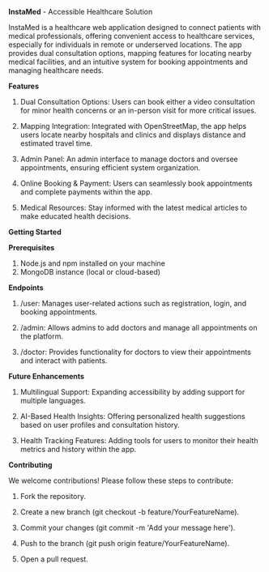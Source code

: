 **InstaMed** - Accessible Healthcare Solution

InstaMed is a healthcare web application designed to connect patients with medical professionals, offering convenient access to healthcare services, especially for individuals in remote or underserved locations. The app provides dual consultation options, mapping features for locating nearby medical facilities, and an intuitive system for booking appointments and managing healthcare needs.

**Features**

1. Dual Consultation Options: Users can book either a video consultation for minor health concerns or an in-person visit for more critical issues.

2. Mapping Integration: Integrated with OpenStreetMap, the app helps users locate nearby hospitals and clinics and displays distance and estimated travel time.

3. Admin Panel: An admin interface to manage doctors and oversee appointments, ensuring efficient system organization.

4. Online Booking & Payment: Users can seamlessly book appointments and complete payments within the app.

5. Medical Resources: Stay informed with the latest medical articles to make educated health decisions.

**Getting Started**

**Prerequisites**

1. Node.js and npm installed on your machine
2. MongoDB instance (local or cloud-based)

**Endpoints**

1. /user: Manages user-related actions such as registration, login, and booking appointments.

2. /admin: Allows admins to add doctors and manage all appointments on the platform.

3. /doctor: Provides functionality for doctors to view their appointments and interact with patients.

**Future Enhancements**

1. Multilingual Support: Expanding accessibility by adding support for multiple languages.

2. AI-Based Health Insights: Offering personalized health suggestions based on user profiles and consultation history.

3. Health Tracking Features: Adding tools for users to monitor their health metrics and history within the app.

**Contributing**

We welcome contributions! Please follow these steps to contribute:

1. Fork the repository.

2. Create a new branch (git checkout -b feature/YourFeatureName).

3. Commit your changes (git commit -m 'Add your message here').

4. Push to the branch (git push origin feature/YourFeatureName).

5. Open a pull request.

